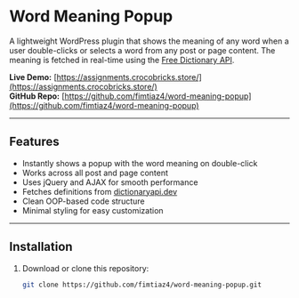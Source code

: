 # Word Meaning Popup

A lightweight WordPress plugin that shows the meaning of any word when a user double-clicks or selects a word from any post or page content. The meaning is fetched in real-time using the [Free Dictionary API](https://dictionaryapi.dev/).

**Live Demo:** [https://assignments.crocobricks.store/](https://assignments.crocobricks.store/)  
**GitHub Repo:** [https://github.com/fimtiaz4/word-meaning-popup](https://github.com/fimtiaz4/word-meaning-popup)

---

## Features

- Instantly shows a popup with the word meaning on double-click
- Works across all post and page content
- Uses jQuery and AJAX for smooth performance
- Fetches definitions from [dictionaryapi.dev](https://dictionaryapi.dev/)
- Clean OOP-based code structure
- Minimal styling for easy customization

---

## Installation

1. Download or clone this repository:
   ```bash
   git clone https://github.com/fimtiaz4/word-meaning-popup.git
